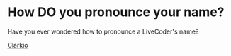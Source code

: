 # How DO you pronounce your name?

Have you ever wondered how to pronounce a LiveCoder's name?

[Clarkio](https://clips.twitch.tv/PowerfulInventivePlumagePupper)

